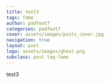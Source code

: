 ```yaml
---
title: test3
tags: fame
author: padfoot7
categories: padfoot7
cover: assets/images/posts_cover.jpg
navigation: true
layout: post
logo: assets/images/ghost.png
subclass: post tag-fame
---
```


test3